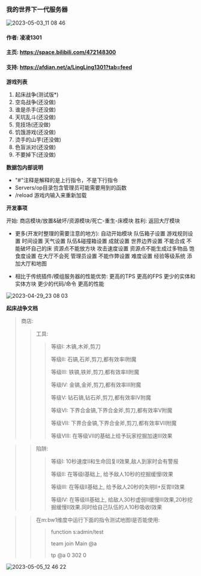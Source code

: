 ### 我的世界下一代服务器

![2023-05-03_11 08 46](https://user-images.githubusercontent.com/65935235/235826804-8f719e9d-361b-4ca7-82a5-b266598437b0.png)

#### 作者: 凌凌1301
#### 主页: https://space.bilibili.com/472148300
#### 支持: https://afdian.net/a/LingLing1301?tab=feed

**游戏列表**
1. 起床战争(测试版*)
2. 空岛战争(还没做)
3. 谁是杀手(还没做)
4. 天坑乱斗(还没做)
5. 竞技场(还没做)
6. 饥饿游戏(还没做)
7. 烫手的山芋(还没做)
8. 色盲派对(还没做)
9. 不要掉下(还没做)

**数据包内部说明**
- "#"注释是解释的是上行指令，不是下行指令
- Servers/op目录包含管理员可能需要用到的函数
- /reload 游戏内输入来重新加载

**开发事项**

开始:
商店模块/放置&破坏/资源模块/死亡-重生-床模块
胜利: 返回大厅模块

- 更多(开发时整理的需要注意的地方):
自动开始模块
队伍箱子设置
游戏规则设置
时间设置
天气设置
队伍&碰撞箱设置
成就设置
世界边界设置
不能合成
不能破坏自己的床
资源点不能放方块
攻击速度设置
资源点不能生成过多物品
饱食度设置
在大厅不会死
管理员设置
不能作弊设置
难度设置
经验等级系统
添加大厅和地图

- 相比于传统插件/模组服务器的性能优势:
更高的TPS
更高的FPS
更少的实体和实体方块
更少的代码/命令
更高的性能

![2023-04-29_23 08 03](https://user-images.githubusercontent.com/65935235/235310518-758914ab-5888-491d-8ff8-44cc215a649f.png)

**起床战争文档**

> 商店:
> 
>> 工具:
>> 
>>> 等级I: 木镐,木斧,剪刀
>>> 
>>> 等级II: 石镐,石斧,剪刀,都有效率I附魔
>>> 
>>> 等级III: 铁镐,铁斧,剪刀,都有效率II附魔
>>> 
>>> 等级IV: 金镐,金斧,剪刀,都有效率III附魔
>>> 
>>> 等级V: 钻石镐,钻石斧,剪刀,都有效率IV附魔
>>> 
>>> 等级VI: 下界合金镐,下界合金斧,剪刀,都有效率V附魔
>>> 
>>> 等级VII: 下界合金镐,下界合金斧,剪刀,都有效率VII附魔
>>> 
>>> 等级VIII: 在等级VII的基础上给予玩家挖掘加速III效果

>> 陷阱:
>> 
>>> 等级I: 10秒速度II和生命回复II效果,敌人到家时会有警报
>>> 
>>> 等级II: 在等级I基础上, 给予敌人10秒的挖掘缓慢I效果
>>> 
>>> 等级III: 在等级II基础上, 给予敌人20秒的失明II+反胃II效果
>>> 
>>> 等级IV: 在等级III基础上, 给敌人30秒虚弱II缓慢III效果,20秒挖掘缓慢II效果.同时给自己队伍的人10秒吸收I效果

>> 在m:bw1维度中运行下面的指令测试地图I是否能使用:
>> 
>>> function s:admin/test
>>> 
>>> team join Main @a
>>> 
>>> tp @a 0 302 0

![2023-05-05_12 46 22](https://user-images.githubusercontent.com/65935235/236385069-b294f8e1-c23c-4a09-a550-81a64cd9b9b0.png)

